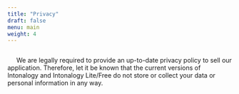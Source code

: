 ```yaml
---
title: "Privacy"
draft: false
menu: main
weight: 4
---
```


<body class="main-page">
  <div style="text-indent: 20px; margin: auto; display: flex; min-width: 33vw;">
    <p>We are legally required to provide an up-to-date privacy policy to sell our application. Therefore, let it be known that the current versions of Intonalogy and Intonalogy Lite/Free do not store or collect your data or personal information in any way.</p>
  </div>
</body>


